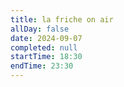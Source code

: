 ```yaml
---
title: la friche on air
allDay: false
date: 2024-09-07
completed: null
startTime: 18:30
endTime: 23:30
---
```

